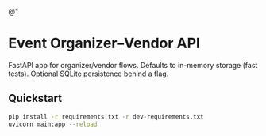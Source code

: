 @"
# Event Organizer–Vendor API

FastAPI app for organizer/vendor flows. Defaults to in-memory storage (fast tests). Optional SQLite persistence behind a flag.

## Quickstart
```bash
pip install -r requirements.txt -r dev-requirements.txt
uvicorn main:app --reload
